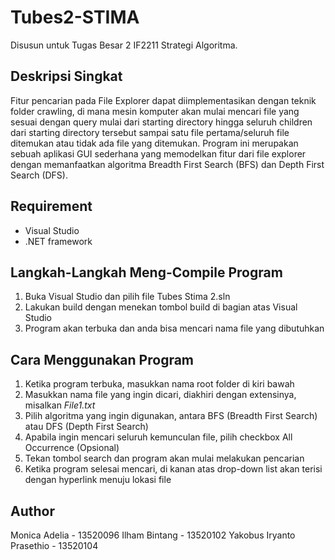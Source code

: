 # Tubes2-STIMA
Disusun untuk Tugas Besar 2 IF2211 Strategi Algoritma.

## Deskripsi Singkat
Fitur pencarian pada File Explorer dapat diimplementasikan dengan teknik folder crawling, di mana mesin komputer akan mulai
mencari file yang sesuai dengan query mulai dari starting directory hingga seluruh children dari
starting directory tersebut sampai satu file pertama/seluruh file ditemukan atau tidak ada file yang ditemukan. Program ini merupakan sebuah aplikasi GUI sederhana yang memodelkan fitur dari file explorer dengan memanfaatkan algoritma Breadth First Search (BFS) dan Depth First Search (DFS).

## Requirement
- Visual Studio
- .NET framework

## Langkah-Langkah Meng-Compile Program
1. Buka Visual Studio dan pilih file Tubes Stima 2.sln
2. Lakukan build dengan menekan tombol build di bagian atas Visual Studio
3. Program akan terbuka dan anda bisa mencari nama file yang dibutuhkan

## Cara Menggunakan Program
1. Ketika program terbuka, masukkan nama root folder di kiri bawah
2. Masukkan nama file yang ingin dicari, diakhiri dengan extensinya, misalkan *File1.txt*
3. Pilih algoritma yang ingin digunakan, antara BFS (Breadth First Search) atau DFS (Depth First Search)
4. Apabila ingin mencari seluruh kemunculan file, pilih checkbox All Occurrence (Opsional)
5. Tekan tombol search dan program akan mulai melakukan pencarian
6. Ketika program selesai mencari, di kanan atas drop-down list akan terisi dengan hyperlink menuju lokasi file

## Author
Monica Adelia - 13520096
Ilham Bintang - 13520102
Yakobus Iryanto Prasethio - 13520104